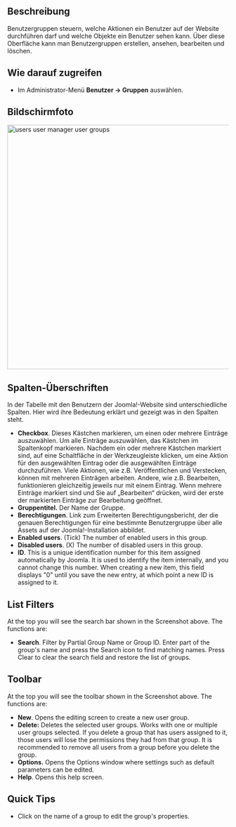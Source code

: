 <!-- Filename: Help4.x:Users:_Groups / Display title: Benutzer: Gruppen -->

## Beschreibung

Benutzergruppen steuern, welche Aktionen ein Benutzer auf der Website
durchführen darf und welche Objekte ein Benutzer sehen kann. Über diese
Oberfläche kann man Benutzergruppen erstellen, ansehen, bearbeiten und
löschen.

## Wie darauf zugreifen

- Im Administrator-Menü **Benutzer → Gruppen** auswählen.

## Bildschirmfoto

<img
src="https://docs.joomla.org/images/thumb/d/de/Help-4x-users-user-manager-user-groups-de.png/800px-Help-4x-users-user-manager-user-groups-de.png"
decoding="async"
srcset="https://docs.joomla.org/images/thumb/d/de/Help-4x-users-user-manager-user-groups-de.png/1200px-Help-4x-users-user-manager-user-groups-de.png 1.5x, https://docs.joomla.org/images/d/de/Help-4x-users-user-manager-user-groups-de.png 2x"
data-file-width="1228" data-file-height="855" width="800" height="557"
alt="users user manager user groups" />

## Spalten-Überschriften

In der Tabelle mit den Benutzern der Joomla!-Website sind
unterschiedliche Spalten. Hier wird ihre Bedeutung erklärt und gezeigt
was in den Spalten steht.

- **Checkbox**. Dieses Kästchen markieren, um einen oder mehrere
  Einträge auszuwählen. Um alle Einträge auszuwählen, das Kästchen im
  Spaltenkopf markieren. Nachdem ein oder mehrere Kästchen markiert
  sind, auf eine Schaltfläche in der Werkzeugleiste klicken, um eine
  Aktion für den ausgewählten Eintrag oder die ausgewählten Einträge
  durchzuführen. Viele Aktionen, wie z.B. Veröffentlichen und
  Verstecken, können mit mehreren Einträgen arbeiten. Andere, wie z.B.
  Bearbeiten, funktionieren gleichzeitig jeweils nur mit einem Eintrag.
  Wenn mehrere Einträge markiert sind und Sie auf „Bearbeiten“ drücken,
  wird der erste der markierten Einträge zur Bearbeitung geöffnet.
- **Gruppentitel.** Der Name der Gruppe.
- **Berechtigungen**. Link zum Erweiterten Berechtigungsbericht, der die
  genauen Berechtigungen für eine bestimmte Benutzergruppe über alle
  Assets auf der Joomla!-Installation abbildet.
- **Enabled users**. (Tick) The number of enabled users in this group.
- **Disabled users**. (X) The number of disabled users in this group.
- **ID**. This is a unique identification number for this item assigned
  automatically by Joomla. It is used to identify the item internally,
  and you cannot change this number. When creating a new item, this
  field displays "0" until you save the new entry, at which point a new
  ID is assigned to it.

## List Filters

At the top you will see the search bar shown in the Screenshot above.
The functions are:

- **Search**. Filter by Partial Group Name or Group ID. Enter part of
  the group's name and press the Search icon to find matching names.
  Press Clear to clear the search field and restore the list of groups.

## Toolbar

At the top you will see the toolbar shown in the Screenshot above. The
functions are:

- **New**. Opens the editing screen to create a new user group.
- **Delete:** Deletes the selected user groups. Works with one or
  multiple user groups selected. If you delete a group that has users
  assigned to it, those users will lose the permissions they had from
  that group. It is recommended to remove all users from a group before
  you delete the group.
- **Options.** Opens the Options window where settings such as default
  parameters can be edited.
- **Help**. Opens this help screen.

## Quick Tips

- Click on the name of a group to edit the group's properties.
